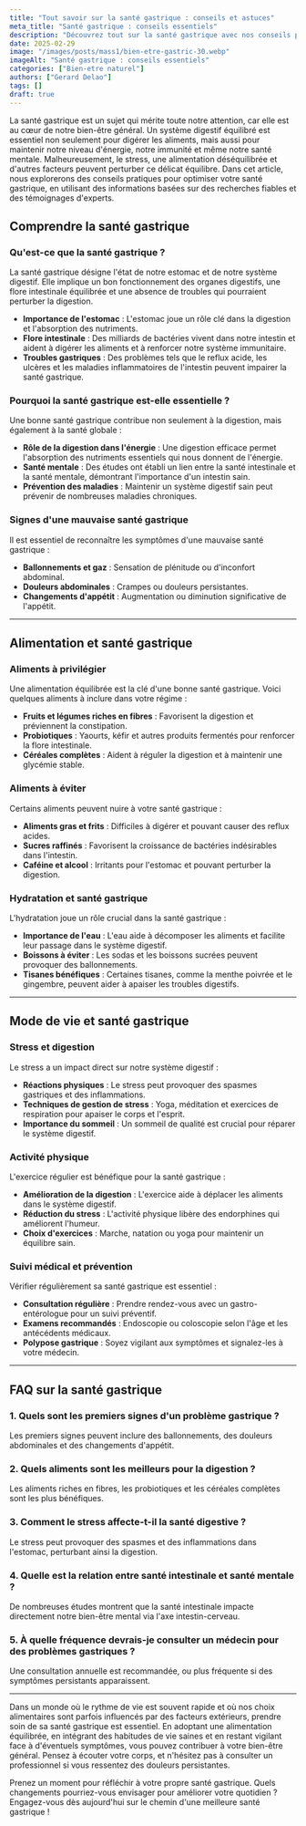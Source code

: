 ```yaml
---
title: "Tout savoir sur la santé gastrique : conseils et astuces"
meta_title: "Santé gastrique : conseils essentiels"
description: "Découvrez tout sur la santé gastrique avec nos conseils pratiques et astuces pour améliorer votre bien-être. Informez-vous dès maintenant !"
date: 2025-02-29
image: "/images/posts/mass1/bien-etre-gastric-30.webp"
imageAlt: "Santé gastrique : conseils essentiels"
categories: ["Bien-etre naturel"]
authors: ["Gerard Delao"]
tags: []
draft: true
---
```


La santé gastrique est un sujet qui mérite toute notre attention, car elle est au cœur de notre bien-être général. Un système digestif équilibré est essentiel non seulement pour digérer les aliments, mais aussi pour maintenir notre niveau d'énergie, notre immunité et même notre santé mentale. Malheureusement, le stress, une alimentation déséquilibrée et d'autres facteurs peuvent perturber ce délicat équilibre. Dans cet article, nous explorerons des conseils pratiques pour optimiser votre santé gastrique, en utilisant des informations basées sur des recherches fiables et des témoignages d'experts.

## Comprendre la santé gastrique

### Qu'est-ce que la santé gastrique ?

La santé gastrique désigne l'état de notre estomac et de notre système digestif. Elle implique un bon fonctionnement des organes digestifs, une flore intestinale équilibrée et une absence de troubles qui pourraient perturber la digestion. 

- **Importance de l'estomac** : L'estomac joue un rôle clé dans la digestion et l'absorption des nutriments.
- **Flore intestinale** : Des milliards de bactéries vivent dans notre intestin et aident à digérer les aliments et à renforcer notre système immunitaire.
- **Troubles gastriques** : Des problèmes tels que le reflux acide, les ulcères et les maladies inflammatoires de l'intestin peuvent impairer la santé gastrique.

### Pourquoi la santé gastrique est-elle essentielle ?

Une bonne santé gastrique contribue non seulement à la digestion, mais également à la santé globale :

- **Rôle de la digestion dans l'énergie** : Une digestion efficace permet l'absorption des nutriments essentiels qui nous donnent de l'énergie.
- **Santé mentale** : Des études ont établi un lien entre la santé intestinale et la santé mentale, démontrant l'importance d'un intestin sain.
- **Prévention des maladies** : Maintenir un système digestif sain peut prévenir de nombreuses maladies chroniques.

### Signes d'une mauvaise santé gastrique

Il est essentiel de reconnaître les symptômes d'une mauvaise santé gastrique :

- **Ballonnements et gaz** : Sensation de plénitude ou d'inconfort abdominal.
- **Douleurs abdominales** : Crampes ou douleurs persistantes.
- **Changements d'appétit** : Augmentation ou diminution significative de l'appétit.

---

## Alimentation et santé gastrique

### Aliments à privilégier

Une alimentation équilibrée est la clé d'une bonne santé gastrique. Voici quelques aliments à inclure dans votre régime :

- **Fruits et légumes riches en fibres** : Favorisent la digestion et préviennent la constipation.
- **Probiotiques** : Yaourts, kéfir et autres produits fermentés pour renforcer la flore intestinale.
- **Céréales complètes** : Aident à réguler la digestion et à maintenir une glycémie stable.

### Aliments à éviter

Certains aliments peuvent nuire à votre santé gastrique :

- **Aliments gras et frits** : Difficiles à digérer et pouvant causer des reflux acides.
- **Sucres raffinés** : Favorisent la croissance de bactéries indésirables dans l'intestin.
- **Caféine et alcool** : Irritants pour l'estomac et pouvant perturber la digestion.

### Hydratation et santé gastrique

L'hydratation joue un rôle crucial dans la santé gastrique :

- **Importance de l'eau** : L'eau aide à décomposer les aliments et facilite leur passage dans le système digestif.
- **Boissons à éviter** : Les sodas et les boissons sucrées peuvent provoquer des ballonnements.
- **Tisanes bénéfiques** : Certaines tisanes, comme la menthe poivrée et le gingembre, peuvent aider à apaiser les troubles digestifs.

---

## Mode de vie et santé gastrique

### Stress et digestion

Le stress a un impact direct sur notre système digestif :

- **Réactions physiques** : Le stress peut provoquer des spasmes gastriques et des inflammations.
- **Techniques de gestion de stress** : Yoga, méditation et exercices de respiration pour apaiser le corps et l'esprit.
- **Importance du sommeil** : Un sommeil de qualité est crucial pour réparer le système digestif.

### Activité physique

L'exercice régulier est bénéfique pour la santé gastrique :

- **Amélioration de la digestion** : L'exercice aide à déplacer les aliments dans le système digestif.
- **Réduction du stress** : L'activité physique libère des endorphines qui améliorent l'humeur.
- **Choix d'exercices** : Marche, natation ou yoga pour maintenir un équilibre sain.

### Suivi médical et prévention

Vérifier régulièrement sa santé gastrique est essentiel :

- **Consultation régulière** : Prendre rendez-vous avec un gastro-entérologue pour un suivi préventif.
- **Examens recommandés** : Endoscopie ou coloscopie selon l'âge et les antécédents médicaux.
- **Polypose gastrique** : Soyez vigilant aux symptômes et signalez-les à votre médecin.

---

## FAQ sur la santé gastrique

### 1. Quels sont les premiers signes d'un problème gastrique ?
Les premiers signes peuvent inclure des ballonnements, des douleurs abdominales et des changements d'appétit.

### 2. Quels aliments sont les meilleurs pour la digestion ?
Les aliments riches en fibres, les probiotiques et les céréales complètes sont les plus bénéfiques.

### 3. Comment le stress affecte-t-il la santé digestive ?
Le stress peut provoquer des spasmes et des inflammations dans l'estomac, perturbant ainsi la digestion.

### 4. Quelle est la relation entre santé intestinale et santé mentale ?
De nombreuses études montrent que la santé intestinale impacte directement notre bien-être mental via l'axe intestin-cerveau.

### 5. À quelle fréquence devrais-je consulter un médecin pour des problèmes gastriques ?
Une consultation annuelle est recommandée, ou plus fréquente si des symptômes persistants apparaissent.

---

Dans un monde où le rythme de vie est souvent rapide et où nos choix alimentaires sont parfois influencés par des facteurs extérieurs, prendre soin de sa santé gastrique est essentiel. En adoptant une alimentation équilibrée, en intégrant des habitudes de vie saines et en restant vigilant face à d'éventuels symptômes, vous pouvez contribuer à votre bien-être général. Pensez à écouter votre corps, et n'hésitez pas à consulter un professionnel si vous ressentez des douleurs persistantes.

Prenez un moment pour réfléchir à votre propre santé gastrique. Quels changements pourriez-vous envisager pour améliorer votre quotidien ? Engagez-vous dès aujourd'hui sur le chemin d'une meilleure santé gastrique !

